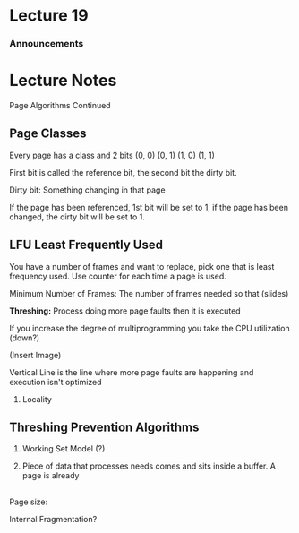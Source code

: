 # Lecture 19

### Announcements


# Lecture Notes
Page Algorithms Continued 

## Page Classes
Every page has a class and 2 bits
(0, 0)
(0, 1)
(1, 0)
(1, 1)

First bit is called the reference bit, the second bit the dirty bit. 

Dirty bit: Something changing in that page

If the page has been referenced, 1st bit will be set to 1, if the page has been changed, the dirty bit will be set to 1. 

## LFU Least Frequently Used
You have a number of frames and want to replace, pick one that is least frequency used. Use counter for each time a page is used.

Minimum Number of Frames: The number of frames needed so that (slides)

**Threshing:** Process doing more page faults then it is executed

If you increase the degree of multiprogramming you take the CPU utilization (down?)

(Insert Image)

Vertical Line is the line where more page faults are happening and execution isn't optimized 

1. Locality 


## Threshing Prevention Algorithms
1. Working Set Model (?)

4. Piece of data that processes needs comes and sits inside a buffer. A page is already

## 

Page size: 

Internal Fragmentation?

